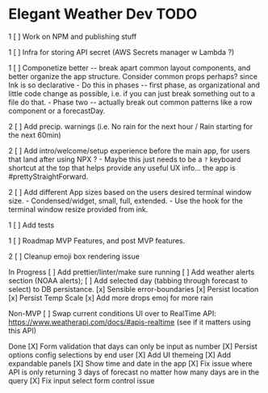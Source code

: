 # Elegant Weather Dev TODO
1 [ ] Work on NPM and publishing stuff

1 [ ] Infra for storing API secret (AWS Secrets manager w Lambda ?)

1 [ ] Componetize better -- break apart common layout components, and better organize the app structure. Consider common props perhaps? since Ink is so declarative
    - Do this in phases -- first phase, as organizational and little code change as possible, i.e. if you can just break something out to a file do that.
    - Phase two -- actually break out common patterns like a row component or a forecastDay.

2 [ ] Add precip. warnings (i.e. No rain for the next hour / Rain starting for the next 60min)

2 [ ] Add intro/welcome/setup experience before the main app, for users that land after using NPX ? 
    - Maybe this just needs to be a `?` keyboard shortcut at the top that helps provide any useful UX info... the app is #prettyStraightForward.

2 [ ] Add different App sizes based on the users desired terminal window size.
    - Condensed/widget, small, full, extended.
    - Use the hook for the terminal window resize provided from ink.

1 [ ] Add tests

1 [ ] Roadmap MVP Features, and post MVP features.

2 [ ] Cleanup emoji box rendering issue


In Progress
[ ] Add prettier/linter/make sure running
[ ] Add weather alerts section (NOAA alerts);
[ ] Add selected day (tabbing through forecast to select) to DB persistance.
[x] Sensible error-boundaries
[x] Persist location
[x] Persist Temp Scale
[x] Add more drops emoj for more rain

Non-MVP
[ ] Swap current conditions UI over to RealTime API: https://www.weatherapi.com/docs/#apis-realtime (see if it matters using this API)

Done
[X] Form validation that days can only be input as number
[X] Persist options config selections by end user
[X] Add UI themeing
[X] Add expandable panels
[X] Show time and date in the app
[X] Fix issue where API is only returning 3 days of forecast no matter how many days are in the query
[X] Fix input select form control issue
